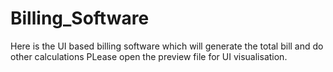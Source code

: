 # Billing_Software
Here is the UI based billing software which will generate the total bill and do other calculations
PLease open the preview file for UI visualisation.
